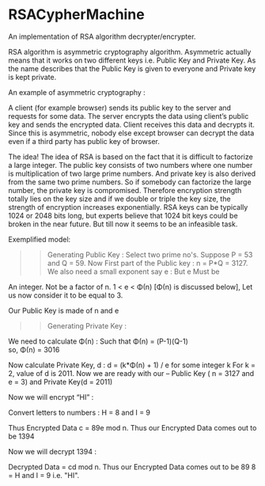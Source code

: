 # RSACypherMachine
An implementation of RSA algorithm decrypter/encrypter.

RSA algorithm is asymmetric cryptography algorithm. Asymmetric actually means that it works on two different keys i.e. Public Key and Private Key. As the name describes that the Public Key is given to everyone and Private key is kept private.

An example of asymmetric cryptography :

A client (for example browser) sends its public key to the server and requests for some data.
The server encrypts the data using client’s public key and sends the encrypted data.
Client receives this data and decrypts it.
Since this is asymmetric, nobody else except browser can decrypt the data even if a third party has public key of browser.

The idea! The idea of RSA is based on the fact that it is difficult to factorize a large integer. The public key consists of two numbers where one number is multiplication of two large prime numbers. And private key is also derived from the same two prime numbers. So if somebody can factorize the large number, the private key is compromised. Therefore encryption strength totally lies on the key size and if we double or triple the key size, the strength of encryption increases exponentially. RSA keys can be typically 1024 or 2048 bits long, but experts believe that 1024 bit keys could be broken in the near future. But till now it seems to be an infeasible task.

Exemplified model:

>> Generating Public Key :
Select two prime no's. Suppose P = 53 and Q = 59.
Now First part of the Public key  : n = P*Q = 3127.
 We also need a small exponent say e : 
But e Must be 

An integer.
Not be a factor of n. 
1 < e < Φ(n) [Φ(n) is discussed below], 
Let us now consider it to be equal to 3.

    
Our Public Key is made of n and e
>> Generating Private Key :

We need to calculate Φ(n) :
Such that Φ(n) = (P-1)(Q-1)     
      so,  Φ(n) = 3016
    
Now calculate Private Key, d : 
d = (k*Φ(n) + 1) / e for some integer k
For k = 2, value of d is 2011.
Now we are ready with our – Public Key ( n = 3127 and e = 3) and Private Key(d = 2011)

Now we will encrypt “HI” :

Convert letters to numbers : H  = 8 and I = 9
    
Thus Encrypted Data c = 89e mod n. 
Thus our Encrypted Data comes out to be 1394

Now we will decrypt 1394 : 
    
Decrypted Data = cd mod n. 
Thus our Encrypted Data comes out to be 89
8 = H and I = 9 i.e. "HI".
